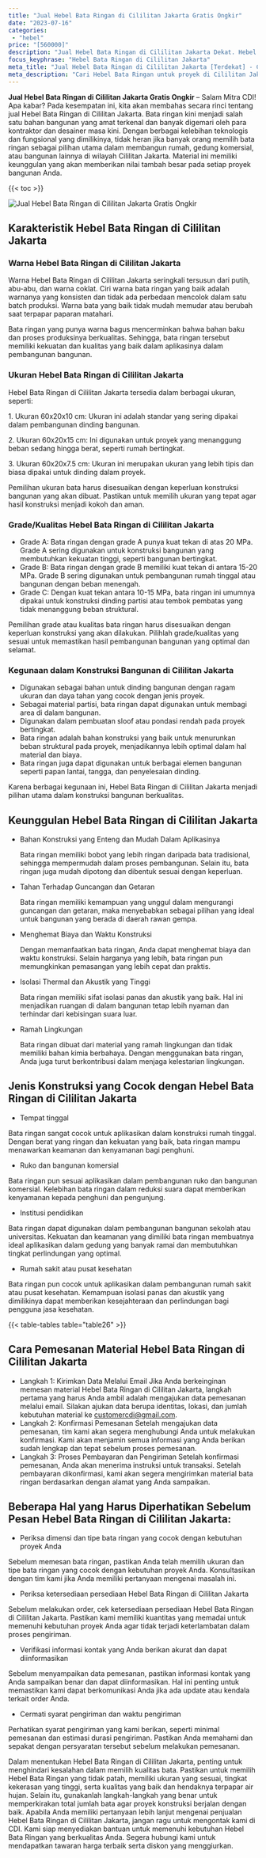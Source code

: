 ```yaml
---
title: "Jual Hebel Bata Ringan di Cililitan Jakarta Gratis Ongkir"
date: "2023-07-16"
categories:
 - "hebel"
price: "[560000]"
description: "Jual Hebel Bata Ringan di Cililitan Jakarta Dekat. Hebel Bata Ringan ini sering dipakai dalam proyek pembangunan sebagai material dinding yang tahan lama dan awet. Silakan hubungi kami untuk informasi lebih lanjut."
focus_keyphrase: "Hebel Bata Ringan di Cililitan Jakarta"
meta_title: "Jual Hebel Bata Ringan di Cililitan Jakarta [Terdekat] - CDI"
meta_description: "Cari Hebel Bata Ringan untuk proyek di Cililitan Jakarta? Kami memiliki Hebel Bata Ringan berkualitas untuk material dinding. Raih penawaran terbaik sekarang."
---
```


**Jual Hebel Bata Ringan di Cililitan Jakarta Gratis Ongkir** – Salam Mitra CDI! Apa kabar? Pada kesempatan ini, kita akan membahas secara rinci tentang jual Hebel Bata Ringan di Cililitan Jakarta. Bata ringan kini menjadi salah satu bahan bangunan yang amat terkenal dan banyak digemari oleh para kontraktor dan desainer masa kini. Dengan berbagai kelebihan teknologis dan fungsional yang dimilikinya, tidak heran jika banyak orang memilih bata ringan sebagai pilihan utama dalam membangun rumah, gedung komersial, atau bangunan lainnya di wilayah Cililitan Jakarta. Material ini memiliki keunggulan yang akan memberikan nilai tambah besar pada setiap proyek bangunan Anda.

{{< toc >}}

![Jual Hebel Bata Ringan di Cililitan Jakarta Gratis Ongkir](/images/hebel/hebel-bataringan-01.jpg)

## Karakteristik Hebel Bata Ringan di Cililitan Jakarta

### Warna Hebel Bata Ringan di Cililitan Jakarta

Warna Hebel Bata Ringan di Cililitan Jakarta seringkali tersusun dari putih, abu-abu, dan warna coklat. Ciri warna bata ringan yang baik adalah warnanya yang konsisten dan tidak ada perbedaan mencolok dalam satu batch produksi. Warna bata yang baik tidak mudah memudar atau berubah saat terpapar paparan matahari.

Bata ringan yang punya warna bagus mencerminkan bahwa bahan baku dan proses produksinya berkualitas. Sehingga, bata ringan tersebut memiliki kekuatan dan kualitas yang baik dalam aplikasinya dalam pembangunan bangunan.

### Ukuran Hebel Bata Ringan di Cililitan Jakarta

Hebel Bata Ringan di Cililitan Jakarta tersedia dalam berbagai ukuran, seperti:

1\. Ukuran 60x20x10 cm: Ukuran ini adalah standar yang sering dipakai dalam pembangunan dinding bangunan.

2\. Ukuran 60x20x15 cm: Ini digunakan untuk proyek yang menanggung beban sedang hingga berat, seperti rumah bertingkat.

3\. Ukuran 60x20x7.5 cm: Ukuran ini merupakan ukuran yang lebih tipis dan biasa dipakai untuk dinding dalam proyek.

Pemilihan ukuran bata harus disesuaikan dengan keperluan konstruksi bangunan yang akan dibuat. Pastikan untuk memilih ukuran yang tepat agar hasil konstruksi menjadi kokoh dan aman.

### Grade/Kualitas Hebel Bata Ringan di Cililitan Jakarta

*   Grade A: Bata ringan dengan grade A punya kuat tekan di atas 20 MPa. Grade A sering digunakan untuk konstruksi bangunan yang membutuhkan kekuatan tinggi, seperti bangunan bertingkat.
*   Grade B: Bata ringan dengan grade B memiliki kuat tekan di antara 15-20 MPa. Grade B sering digunakan untuk pembangunan rumah tinggal atau bangunan dengan beban menengah.
*   Grade C: Dengan kuat tekan antara 10-15 MPa, bata ringan ini umumnya dipakai untuk konstruksi dinding partisi atau tembok pembatas yang tidak menanggung beban struktural.

Pemilihan grade atau kualitas bata ringan harus disesuaikan dengan keperluan konstruksi yang akan dilakukan. Pilihlah grade/kualitas yang sesuai untuk memastikan hasil pembangunan bangunan yang optimal dan selamat.

### Kegunaan dalam Konstruksi Bangunan di Cililitan Jakarta

*   Digunakan sebagai bahan untuk dinding bangunan dengan ragam ukuran dan daya tahan yang cocok dengan jenis proyek.
*   Sebagai material partisi, bata ringan dapat digunakan untuk membagi area di dalam bangunan.
*   Digunakan dalam pembuatan sloof atau pondasi rendah pada proyek bertingkat.
*   Bata ringan adalah bahan konstruksi yang baik untuk menurunkan beban struktural pada proyek, menjadikannya lebih optimal dalam hal material dan biaya.
*   Bata ringan juga dapat digunakan untuk berbagai elemen bangunan seperti papan lantai, tangga, dan penyelesaian dinding.

Karena berbagai kegunaan ini, Hebel Bata Ringan di Cililitan Jakarta menjadi pilihan utama dalam konstruksi bangunan berkualitas.

## Keunggulan Hebel Bata Ringan di Cililitan Jakarta

*   Bahan Konstruksi yang Enteng dan Mudah Dalam Aplikasinya

    Bata ringan memiliki bobot yang lebih ringan daripada bata tradisional, sehingga mempermudah dalam proses pembangunan. Selain itu, bata ringan juga mudah dipotong dan dibentuk sesuai dengan keperluan.
*   Tahan Terhadap Guncangan dan Getaran

    Bata ringan memiliki kemampuan yang unggul dalam mengurangi guncangan dan getaran, maka menyebabkan sebagai pilihan yang ideal untuk bangunan yang berada di daerah rawan gempa.
*   Menghemat Biaya dan Waktu Konstruksi

    Dengan memanfaatkan bata ringan, Anda dapat menghemat biaya dan waktu konstruksi. Selain harganya yang lebih, bata ringan pun memungkinkan pemasangan yang lebih cepat dan praktis.
*   Isolasi Thermal dan Akustik yang Tinggi

    Bata ringan memiliki sifat isolasi panas dan akustik yang baik. Hal ini menjadikan ruangan di dalam bangunan tetap lebih nyaman dan terhindar dari kebisingan suara luar.
*   Ramah Lingkungan

    Bata ringan dibuat dari material yang ramah lingkungan dan tidak memiliki bahan kimia berbahaya. Dengan menggunakan bata ringan, Anda juga turut berkontribusi dalam menjaga kelestarian lingkungan.

## Jenis Konstruksi yang Cocok dengan Hebel Bata Ringan di Cililitan Jakarta

*   Tempat tinggal

Bata ringan sangat cocok untuk aplikasikan dalam konstruksi rumah tinggal. Dengan berat yang ringan dan kekuatan yang baik, bata ringan mampu menawarkan keamanan dan kenyamanan bagi penghuni.
*   Ruko dan bangunan komersial

Bata ringan pun sesuai aplikasikan dalam pembangunan ruko dan bangunan komersial. Kelebihan bata ringan dalam reduksi suara dapat memberikan kenyamanan kepada penghuni dan pengunjung.
*   Institusi pendidikan

Bata ringan dapat digunakan dalam pembangunan bangunan sekolah atau universitas. Kekuatan dan keamanan yang dimiliki bata ringan membuatnya ideal aplikasikan dalam gedung yang banyak ramai dan membutuhkan tingkat perlindungan yang optimal.
*   Rumah sakit atau pusat kesehatan

Bata ringan pun cocok untuk aplikasikan dalam pembangunan rumah sakit atau pusat kesehatan. Kemampuan isolasi panas dan akustik yang dimilikinya dapat memberikan kesejahteraan dan perlindungan bagi pengguna jasa kesehatan.

{{< table-tables table="table26" >}}

## Cara Pemesanan Material Hebel Bata Ringan di Cililitan Jakarta

*   Langkah 1: Kirimkan Data Melalui Email
Jika Anda berkeinginan memesan material Hebel Bata Ringan di Cililitan Jakarta, langkah pertama yang harus Anda ambil adalah mengajukan data pemesanan melalui email. Silakan ajukan data berupa identitas, lokasi, dan jumlah kebutuhan material ke customercdi@gmail.com.
*   Langkah 2: Konfirmasi Pemesanan
Setelah mengajukan data pemesanan, tim kami akan segera menghubungi Anda untuk melakukan konfirmasi. Kami akan menjamin semua informasi yang Anda berikan sudah lengkap dan tepat sebelum proses pemesanan.
*   Langkah 3: Proses Pembayaran dan Pengiriman
Setelah konfirmasi pemesanan, Anda akan menerima instruksi untuk transaksi. Setelah pembayaran dikonfirmasi, kami akan segera mengirimkan material bata ringan berdasarkan dengan alamat yang Anda sampaikan.

## Beberapa Hal yang Harus Diperhatikan Sebelum Pesan Hebel Bata Ringan di Cililitan Jakarta:

*   Periksa dimensi dan tipe bata ringan yang cocok dengan kebutuhan proyek Anda

Sebelum memesan bata ringan, pastikan Anda telah memilih ukuran dan tipe bata ringan yang cocok dengan kebutuhan proyek Anda. Konsultasikan dengan tim kami jika Anda memiliki pertanyaan mengenai masalah ini.
*   Periksa ketersediaan persediaan Hebel Bata Ringan di Cililitan Jakarta

Sebelum melakukan order, cek ketersediaan persediaan Hebel Bata Ringan di Cililitan Jakarta. Pastikan kami memiliki kuantitas yang memadai untuk memenuhi kebutuhan proyek Anda agar tidak terjadi keterlambatan dalam proses pengiriman.
*   Verifikasi informasi kontak yang Anda berikan akurat dan dapat diinformasikan

Sebelum menyampaikan data pemesanan, pastikan informasi kontak yang Anda sampaikan benar dan dapat diinformasikan. Hal ini penting untuk memastikan kami dapat berkomunikasi Anda jika ada update atau kendala terkait order Anda.
*   Cermati syarat pengiriman dan waktu pengiriman

Perhatikan syarat pengiriman yang kami berikan, seperti minimal pemesanan dan estimasi durasi pengiriman. Pastikan Anda memahami dan sepakat dengan persyaratan tersebut sebelum melakukan pemesanan.

Dalam menentukan Hebel Bata Ringan di Cililitan Jakarta, penting untuk menghindari kesalahan dalam memilih kualitas bata. Pastikan untuk memilih Hebel Bata Ringan yang tidak patah, memiliki ukuran yang sesuai, tingkat kekerasan yang tinggi, serta kualitas yang baik dan hendaknya terpapar air hujan. Selain itu, gunakanlah langkah-langkah yang benar untuk memperkirakan total jumlah bata agar proyek konstruksi berjalan dengan baik. Apabila Anda memiliki pertanyaan lebih lanjut mengenai penjualan Hebel Bata Ringan di Cililitan Jakarta, jangan ragu untuk mengontak kami di CDI. Kami siap menyediakan bantuan untuk memenuhi kebutuhan Hebel Bata Ringan yang berkualitas Anda. Segera hubungi kami untuk mendapatkan tawaran harga terbaik serta diskon yang menggiurkan.